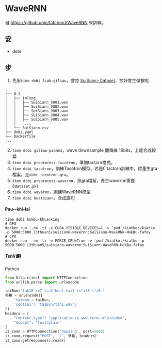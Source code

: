 # WaveRNN
自 https://github.com/fatchord/WaveRNN 來訓練。

## 安
- dobi

## 步
1. 先用`time dobi liah-giliau`，會掠 [SuiSiann-Dataset](https://suisiann-dataset.ithuan.tw/)，掠好會生做按呢
```
.
├── 0.2
│   ├── ImTong
│   │   ├── SuiSiann_0001.wav
│   │   ├── SuiSiann_0002.wav
│   │   ├── SuiSiann_0003.wav
│   │   ├── SuiSiann_0004.wav
│   │   ├── SuiSiann_0005.wav
│   │    ...
│   └── SuiSiann.csv
├── dobi.yaml
├── Dockerfile
...
```
2. `time dobi giliau-pianma`，wave downsample 閣降做 16bits，上尾合成較緊
3. `time dobi preprocess-tacotron`，準備tactorn格式。
4. `time dobi tacotron`，訓練Tacotron模型。若是tī tactorn訓練中，欲產生gta檔案，走`dobi tacotron-gta`。
5. `time dobi preprocess-wavernn`，照gta檔案，產生wavernn需要ê`dataset.pkl`
6. `time dobi wavernn`，訓練WaveRNN模型
7. `time dobi huatsiann`，合成語句

#### Pau--khi-lai
```
time dobi hokbu-khuanking
# GPU
docker run --rm -ti -e CUDA_VISIBLE_DEVICES=1 -v `pwd`/kiatko:/kiatko -p 5000:5000 i3thuan5/suisiann-wavernn:SuiSiann-WaveRNN-HokBu-fafoy
# CPU
docker run --rm -ti -e FORCE_CPU=True -v `pwd`/kiatko:/kiatko -p 5000:5000 i3thuan5/suisiann-wavernn:SuiSiann-WaveRNN-HokBu-fafoy
```

##### Tshi(舊)
Python
```python
from http.client import HTTPConnection
from urllib.parse import urlencode

taiBun='tak10-ke7 tsə2-hue1 lai7 tsʰit8-tʰə5 !'
參數 = urlencode({
    'taibun': taiBun,
    'sootsai': 'taiBun/tshi.wav',
})
headers = {
    "Content-type": "application/x-www-form-urlencoded",
    "Accept": "text/plain"
}
it_conn = HTTPConnection('hapsing', port=5000)
it_conn.request("POST", '/', 參數, headers)
it_conn.getresponse().read()
```
